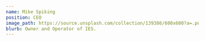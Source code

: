 ```yaml
---
name: Mike Spiking
position: CEO
image_path: https://source.unsplash.com/collection/139386/600x600?a=.png
blurb: Owner and Operator of IES.
---
```

